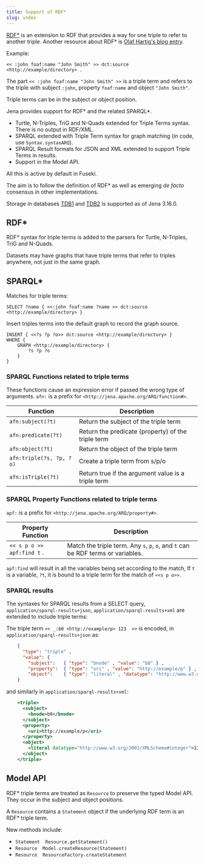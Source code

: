 ```yaml
---
title: Support of RDF*
slug: index
---
```

[RDF\*](https://arxiv.org/abs/1406.3399) is an extension to RDF that provides
a way for one triple to refer to another triple. Another resource about RDF\* is
[Olaf Hartig's blog entry](https://blog.liu.se/olafhartig/2019/01/10/position-statement-rdf-star-and-sparql-star/).

Example:

```turtle
<< :john foaf:name "John Smith" >> dct:source <http://example/directory> .
```

The part `<< :john foaf:name "John Smith" >>` is a triple term and refers to the triple with subject `:john`, property `foaf:name` and object `"John Smith"`.

Triple terms can be in the subject or object position.

Jena provides support for RDF\* and the related SPARQL\*.

* Turtle, N-Triples, TriG and N-Quads extended for Triple Terms syntax.  There is no output in RDF/XML.
* SPARQL extended with Triple Term syntax for graph matching (in code, use `Syntax.syntaxARQ`).
* SPARQL Result formats for JSON and XML extended to support Triple Terms in results.
* Support in the Model API.

All this is active by default in Fuseki.

The aim is to follow the definition of RDF* as well as emerging _de facto_ consensus in other implementations.

Storage in databases [TDB1](/documentation/tdb) and [TDB2](/documentation/tdb2/) is supported as of Jena 3.16.0.

## RDF\*

RDF\* syntax for triple terms is added to the parsers for Turtle, N-Triples, TriG and N-Quads.

Datasets may have graphs that have triple terms that refer to triples anywhere, not just in the same graph.

## SPARQL\*

Matches for triple terms:

```sparql
SELECT ?name { <<:john foaf:name ?name >> dct:source <http://example/directory> }
```

Insert triples terms into the default graph to record the graph source.

```sparql
INSERT { <<?s ?p ?o>> dct:source <http://example/directory> }
WHERE {
    GRAPH <http://example/directory> {
        ?s ?p ?o
    }
}
```

### SPARQL Functions related to triple terms

These functions cause an expression error if passed the wrong type of arguments. `afn:`
is a prefix for `<http://jena.apache.org/ARQ/function#>`.

| Function | Description |
| -------- | ----------- |
| `afn:subject(?t)`        | Return the subject of the triple term              |
| `afn:predicate(?t)`      | Return the predicate (property) of the triple term |
| `afn:object(?t)`         | Return the object of the triple term               |
| `afn:triple(?s, ?p, ?o)` | Create a triple term from s/p/o                    |
| `afn:isTriple(?t)`       | Return true if the argument value is a triple term |

### SPARQL Property Functions related to triple terms

`apf:` is a prefix for `<http://jena.apache.org/ARQ/property#>`.

| Property Function | Description |
| -------- | ----------- |
| `<< s p o >> apf:find t` . | Match the triple term. Any `s`, `p`, `o`, and `t` can be RDF terms or variables.|

`apf:find` will result in all the variables being set according to the match,
If `t` is a variable, `?t`, it is bound to a triple term for the match of `<<s p o>>`.

### SPARQL results

The syntaxes for SPARQL results from a SELECT query, `application/sparql-results+json`,
`application/sparql-results+xml` are extended to include triple terms:

The triple term `<< _:b0 <http://example/p> 123  >>` is encoded, in
`application/sparql-results+json` as:

```json
    {
      "type": "triple" ,
      "value": {
        "subject":   { "type": "bnode" , "value": "b0" } ,
        "property":  { "type": "uri" , "value": "http://example/p" } ,
        "object":    { "type": "literal" , "datatype": "http://www.w3.org/2001/XMLSchema#integer" , "value": "123" }
    }
```

and similarly in `application/sparql-results+xml`:

```xml
    <triple>
      <subject>
        <bnode>b0</bnode>
      </subject>
      <property>
        <uri>http://example/p</uri>
      </property>
      <object>
        <literal datatype="http://www.w3.org/2001/XMLSchema#integer">123</literal>
      </object>
    </triple>
```

## Model API

RDF* triple terms are treated as `Resource` to preserve the typed Model API.
They occur in the subject and object positions.

A `Resource` contains a `Statement` object if the underlying RDF term is an RDF* triple term.

New methods include:

* `Statement  Resource.getStatement()`
* `Resource  Model.createResource(Statement)`
* `Resource  ResourceFactory.createStatement`

